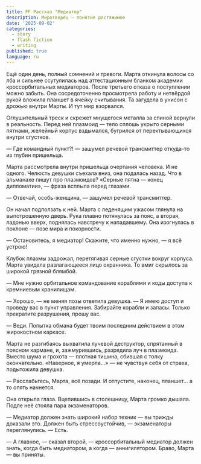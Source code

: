 ```yaml
---
title: FF Рассказ "Медиатор"
description: Миротворец — понятие растяжимое
date: '2025-09-02'
categories:
  - story
  - flash fiction
  - writing
published: true
language: ru
---
```

Ещё один день, полный сомнений и тревоги. Марта откинула волосы со лба и сильнее ссутулилась над аттестационным бланком академии кроссорбитальных медиаторов. После третьего отказа о поступлении можно забыть. Она сосредоточенно просмотрела работу и нетвёрдой рукой вложила планшет в ячейку считывания. Та загудела в унисон с дрожью внутри Марты. И тут мир взорвался.

Оглушительный треск и скрежет мнущегося металла за спиной вернули в реальность. Перед ней плазмоид — тело сплошь укрыто серными пятнами, желейный корпус вздымался, бугрился от перектывающихся внутри сгустков.

— Где командный пункт?! — зашумел речевой трансмиттер откуда-то из глубин пришельца.

Марта рассмотрела внутри пришельца очертания человека. И не одного. Челюсть девушки съехала вниз, она подалась назад. Что в альманахе пишут про плазмоидов? «Серные пятна — конец дипломатии», — фраза всплыла перед глазами.

— Отвечай, особь-женщина, — зашумел речевой трансмиттер.

Он начал подползать к ней. Марта с леденящим ужасом глянула на выпотрошенную дверь. Рука плавно потянулась за пояс, а вторая, ладонью вверх, поднялась навстречу к нападавшему. Она изогнулась в поклоне — позе мира и покорности.

— Остановитесь, я медиатор! Скажите, что именно нужно, — я всё устрою!

Клубок плазмы задрожал, перетягивая серные сгустки вокруг корпуса. Марта увидела разлагающееся лицо охранника. То вмиг скрылось за широкой грязной блямбой.

— Мне нужно орбитальное командование кораблями и коды доступа к кремниевым хранилищам.

— Хорошо, — не меняя позы ответила девушка. — Я имею доступ и проведу вас в пункт управления. Забирайте корабли и запасы. Только прекратите разрушения, прошу вас.

— Веди. Попытка обмана будет твоим последним действием в этом жирокостном каркасе.

Марта не разгибаясь выхватила лучевой деструктор, спрятанный в поясном кармане, и, зажмурившись, разрядила луч в плазмоида. Вместо шума и грохота — плотная тишина, сбившая с толку окончательно. «Наверное, я умерла...» — не чувствуя себя от страха, подытожила девушка.

— Расслабьтесь, Марта, всё позади. И отпустите, наконец, планшет… а то опять начнется.

Она открыла глаза. Вцепившись в столешницу, Марта громко дышала. Подле неё стояла пара экзаменаторов.

— Медиатор должен знать широкий набор техник — вы трижды доказали это. Должен быть стрессоустойчив, — экзаменаторы переглянулись. — Есть.

— А главное, — сказал второй, — кроссорбитальный медиатор должен знать, когда быть медиатором, а когда — аннигилятором. Браво, Марта — вы приняты.

